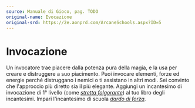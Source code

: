 ```yaml
---
source: Manuale di Gioco, pag. TODO
original-name: Evocazione
original-srd: https://2e.aonprd.com/ArcaneSchools.aspx?ID=5
---
```


# Invocazione

Un invocatore trae piacere dalla potenza pura della magia, e la usa per creare e
distruggere a suo piacimento. Puoi invocare elementi, forze ed energie perché
distruggano i nemici o ti assistano in altri modi. Sei convinto che l'approccio
più diretto sia il più elegante. Aggiungi un incantesimo di invocazione di 1°
livello (come _[stretta folgorante](/incantesimi/stretta-folgorante)_) al tuo
libro degli incantesimi. Impari l'incantesimo di scuola
_[dardo di forza](/incantesimi/dardo-di-forza)_.

